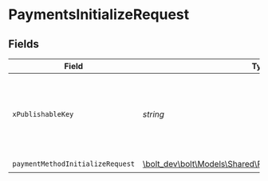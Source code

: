 # PaymentsInitializeRequest


## Fields

| Field                                                                                                                | Type                                                                                                                 | Required                                                                                                             | Description                                                                                                          |
| -------------------------------------------------------------------------------------------------------------------- | -------------------------------------------------------------------------------------------------------------------- | -------------------------------------------------------------------------------------------------------------------- | -------------------------------------------------------------------------------------------------------------------- |
| `xPublishableKey`                                                                                                    | *string*                                                                                                             | :heavy_check_mark:                                                                                                   | The publicly viewable identifier used to identify a merchant division.                                               |
| `paymentMethodInitializeRequest`                                                                                     | [\bolt_dev\bolt\Models\Shared\PaymentMethodInitializeRequest](../../Models/Shared/PaymentMethodInitializeRequest.md) | :heavy_check_mark:                                                                                                   | N/A                                                                                                                  |